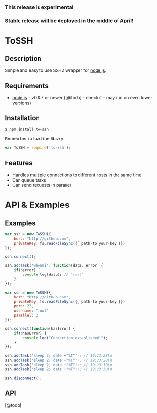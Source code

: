 ### This release is experimental
### Stable release will be deployed in the middle of April!

# ToSSH

## Description

Simple and easy to use SSH2 wrapper for [node.js](http://nodejs.org/).


## Requirements

* [node.js](http://nodejs.org/) - v0.8.7 or newer ([@todo] - check it - may run on even lower versions)


## Installation

```bash
$ npm install to-ssh
```

Remember to load the library:

```javascript
var ToSSH = require('to-ssh');
```

## Features

* Handles multiple connections to different hosts in the same time
* Can queue tasks
* Can send requests in parallel

# API & Examples

## Examples

```javascript
var ssh = new ToSSH({
	host: "http://github.com",
	privateKey: fs.readFileSync({{ path-to-your-key }})
});

ssh.connect();

ssh.addTask('whoami', function(data, error) {
	if(!error) {
		console.log(data); // "root"
	}
});
```

```javascript
var ssh = new ToSSH({
	host: "http://github.com",
	privateKey: fs.readFileSync({{ path-to-your-key }})
	port: 22,
	username: "root"
	parallel: 2
});

ssh.connect(function(hasError) {
	if(!hasError) {
		console.log("Connection established!");
	}
});

ssh.addTask('sleep 2; date +"%T"'); // 19:23:28\n
ssh.addTask('sleep 2; date +"%T"'); // 19:23:28\n
ssh.addTask('sleep 2; date +"%T"'); // 19:23:30\n
ssh.addTask('sleep 2; date +"%T"'); // 19:23:30\n

ssh.disconnect();
```

## API

[@todo]